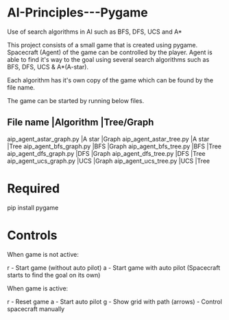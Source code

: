 # AI-Principles---Pygame

Use of search algorithms in AI such as BFS, DFS, UCS and A\*

This project consists of a small game that is created using pygame. Spacecraft (Agent) of the game can be controlled by the player. Agent is able to find it's way to the goal using several search algorithms such as BFS, DFS, UCS & A*(A-star).

Each algorithm has it's own copy of the game which can be found by the file name.

The game can be started by running below files.

File name	                |Algorithm	    |Tree/Graph
--------------------------------------------------------
aip_agent_astar_graph.py    |A star	        |Graph
aip_agent_astar_tree.py	    |A star	        |Tree
aip_agent_bfs_graph.py	    |BFS	        |Graph
aip_agent_bfs_tree.py	    |BFS	        |Tree
aip_agent_dfs_graph.py	    |DFS	        |Graph
aip_agent_dfs_tree.py	    |DFS	        |Tree
aip_agent_ucs_graph.py	    |UCS	        |Graph
aip_agent_ucs_tree.py	    |UCS	        |Tree


# Required

pip install pygame

# Controls

When game is not active:

r - Start game (without auto pilot)
a - Start game with auto pilot (Spacecraft starts to find the goal on its own)

When game is active:

r - Reset game
a - Start auto pilot
g - Show grid with path
(arrows) - Control spacecraft manually